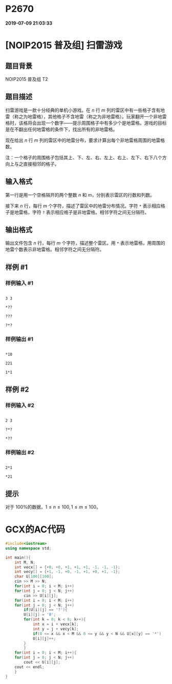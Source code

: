 
# P2670

**2019-07-09 21:03:33**
    
# [NOIP2015 普及组] 扫雷游戏

## 题目背景

NOIP2015 普及组 T2

## 题目描述

扫雷游戏是一款十分经典的单机小游戏。在 $n$ 行 $m$ 列的雷区中有一些格子含有地雷（称之为地雷格），其他格子不含地雷（称之为非地雷格）。玩家翻开一个非地雷格时，该格将会出现一个数字——提示周围格子中有多少个是地雷格。游戏的目标是在不翻出任何地雷格的条件下，找出所有的非地雷格。

现在给出 $n$ 行 $m$ 列的雷区中的地雷分布，要求计算出每个非地雷格周围的地雷格数。

注：一个格子的周围格子包括其上、下、左、右、左上、右上、左下、右下八个方向上与之直接相邻的格子。

## 输入格式

第一行是用一个空格隔开的两个整数 $n$ 和 $m$，分别表示雷区的行数和列数。

接下来 $n$ 行，每行 $m$ 个字符，描述了雷区中的地雷分布情况。字符 $\texttt{*}$ 表示相应格子是地雷格，字符 $\texttt{?}$ 表示相应格子是非地雷格。相邻字符之间无分隔符。

## 输出格式

输出文件包含 $n$ 行，每行 $m$ 个字符，描述整个雷区。用 $\texttt{*}$ 表示地雷格，用周围的地雷个数表示非地雷格。相邻字符之间无分隔符。

## 样例 #1

### 样例输入 #1

```
3 3
*??
???
?*?
```

### 样例输出 #1

```
*10
221
1*1
```

## 样例 #2

### 样例输入 #2

```
2 3
?*?
*??
```

### 样例输出 #2

```
2*1
*21
```

## 提示

对于 $100\%$的数据，$1≤n≤100, 1≤m≤100$。

# GCX的AC代码
```cpp
#include<iostream>
using namespace std;

int main(){
    int M, N;
    int vecx[] = {+0, +0, +1, +1, +1, -1, -1, -1};
    int vecy[] = {+1, -1, +0, -1, +1, +0, +1, -1};
    char U[100][100];
    cin >> M >> N;
    for(int i = 0; i < M; i++)
	for(int j = 0; j < N; j++)
	    cin >> U[i][j];
    for(int i = 0; i < M; i++)
	for(int j = 0; j < N; j++)
	    if(U[i][j] == '?'){
		U[i][j] = '0';
		for(int k = 0; k < 8; k++){
		    int x = i + vecx[k];
		    int y = j + vecy[k];
		    if(0 <= x && x < M && 0 <= y && y < N && U[x][y] == '*')
			U[i][j]++;
		}
	    }
    for(int i = 0; i < M; i++){
	for(int j = 0; j < N; j++)
	    cout << U[i][j];
	cout << endl;
    }
}

```

